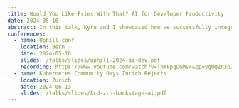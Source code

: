 ```yaml
---
title: Would You Like Fries With That? AI for Developer Productivity
date: 2024-05-16
abstract: In this talk, Kyra and I showcased how we successfully integrated an AI-powered recommendation engine into Red Hat's Internal Developer Platform, based on Backstage.io, to enhance developer productivity. Our approach leverages data from the Developer Hub analytics API and processes it with Knative event-driven microservices to generate smart action proposals. Using OpenShift AI, we train and deploy AI models that power a frontend plugin in the Developer Hub, providing tailored recommendations directly to users powered by ML-Ops pipelines. By leveraging the power of AI, we have improved the developer experience by providing personalized suggestions for tools, resources, and tutorials, resulting in increased productivity and efficiency.
conferences:
  - name: Uphill conf
    location: Bern
    date: 2024-05-16
    slides: /talks/slides/uphill-2024-ai-dev.pdf
    recording: https://www.youtube.com/watch?v=ThKFpgDGM94&pp=ygUQZnJpZXMgdXBoaWxsY29uZg%3D%3D
  - name: Kubernetes Community Days Zurich Rejects
    location: Zurich
    date: 2024-06-13
    slides: /talks/slides/kcd-zrh-backstage-ai.pdf
---
```

